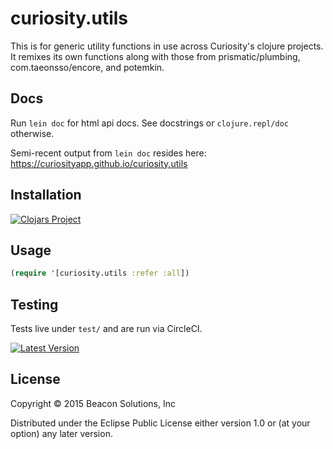 # curiosity.utils

This is for generic utility functions in use across Curiosity's clojure 
projects. It remixes its own functions along with those from prismatic/plumbing,
com.taeonsso/encore, and potemkin.

## Docs

Run `lein doc` for html api docs. See docstrings or `clojure.repl/doc` otherwise.

Semi-recent output from `lein doc` resides here: https://curiosityapp.github.io/curiosity.utils

## Installation

[![Clojars Project](http://clojars.org/curiosity.utils/latest-version.svg)](http://clojars.org/curiosity.utils)

## Usage

```clj
(require '[curiosity.utils :refer :all])
```

## Testing

Tests live under `test/` and are run via CircleCI. 

[![Latest Version](https://circleci.com/gh/CuriosityApp/curiosity.utils.svg?style=shield&circle-token=6a84b5949665cc4ca73e868c41339be82e8e066b)](https://circleci.com/gh/CuriosityApp/curiosity.utils)

## License

Copyright © 2015 Beacon Solutions, Inc

Distributed under the Eclipse Public License either version 1.0 or (at
your option) any later version.
